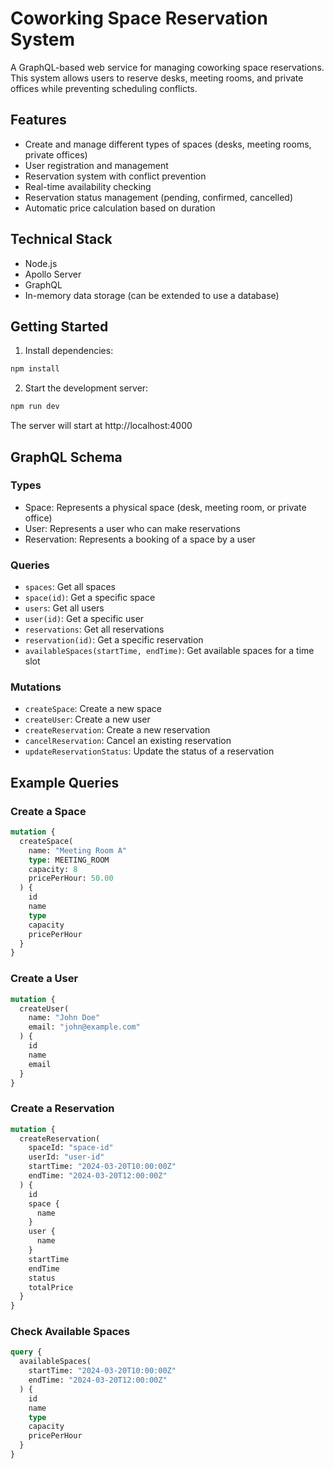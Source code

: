 # Coworking Space Reservation System

A GraphQL-based web service for managing coworking space reservations. This system allows users to reserve desks, meeting rooms, and private offices while preventing scheduling conflicts.

## Features

- Create and manage different types of spaces (desks, meeting rooms, private offices)
- User registration and management
- Reservation system with conflict prevention
- Real-time availability checking
- Reservation status management (pending, confirmed, cancelled)
- Automatic price calculation based on duration

## Technical Stack

- Node.js
- Apollo Server
- GraphQL
- In-memory data storage (can be extended to use a database)

## Getting Started

1. Install dependencies:
```bash
npm install
```

2. Start the development server:
```bash
npm run dev
```

The server will start at http://localhost:4000

## GraphQL Schema

### Types

- Space: Represents a physical space (desk, meeting room, or private office)
- User: Represents a user who can make reservations
- Reservation: Represents a booking of a space by a user

### Queries

- `spaces`: Get all spaces
- `space(id)`: Get a specific space
- `users`: Get all users
- `user(id)`: Get a specific user
- `reservations`: Get all reservations
- `reservation(id)`: Get a specific reservation
- `availableSpaces(startTime, endTime)`: Get available spaces for a time slot

### Mutations

- `createSpace`: Create a new space
- `createUser`: Create a new user
- `createReservation`: Create a new reservation
- `cancelReservation`: Cancel an existing reservation
- `updateReservationStatus`: Update the status of a reservation

## Example Queries

### Create a Space
```graphql
mutation {
  createSpace(
    name: "Meeting Room A"
    type: MEETING_ROOM
    capacity: 8
    pricePerHour: 50.00
  ) {
    id
    name
    type
    capacity
    pricePerHour
  }
}
```

### Create a User
```graphql
mutation {
  createUser(
    name: "John Doe"
    email: "john@example.com"
  ) {
    id
    name
    email
  }
}
```

### Create a Reservation
```graphql
mutation {
  createReservation(
    spaceId: "space-id"
    userId: "user-id"
    startTime: "2024-03-20T10:00:00Z"
    endTime: "2024-03-20T12:00:00Z"
  ) {
    id
    space {
      name
    }
    user {
      name
    }
    startTime
    endTime
    status
    totalPrice
  }
}
```

### Check Available Spaces
```graphql
query {
  availableSpaces(
    startTime: "2024-03-20T10:00:00Z"
    endTime: "2024-03-20T12:00:00Z"
  ) {
    id
    name
    type
    capacity
    pricePerHour
  }
}
``` 